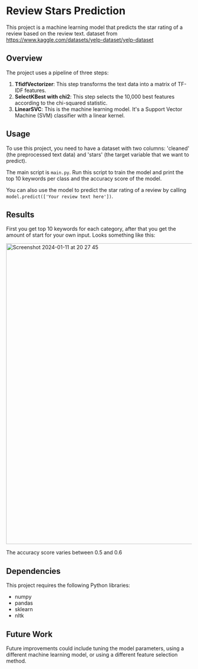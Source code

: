 # Review Stars Prediction

This project is a machine learning model that predicts the star rating of a review based on the review text.
dataset from https://www.kaggle.com/datasets/yelp-dataset/yelp-dataset 
## Overview

The project uses a pipeline of three steps:

1. **TfidfVectorizer**: This step transforms the text data into a matrix of TF-IDF features.
2. **SelectKBest with chi2**: This step selects the 10,000 best features according to the chi-squared statistic.
3. **LinearSVC**: This is the machine learning model. It's a Support Vector Machine (SVM) classifier with a linear kernel.

## Usage

To use this project, you need to have a dataset with two columns: 'cleaned' (the preprocessed text data) and 'stars' (the target variable that we want to predict).

The main script is `main.py`. Run this script to train the model and print the top 10 keywords per class and the accuracy score of the model.

You can also use the model to predict the star rating of a review by calling `model.predict(['Your review text here'])`. 

## Results
First you get top 10 keywords for each category, after that you get the amount of start for your own input. Looks something like this:

<img width="815" alt="Screenshot 2024-01-11 at 20 27 45" src="https://github.com/Sekseli3/NLP_yelpStartPredict/assets/120391401/4bb079a2-a38b-4802-8360-5fcd6acc2b78">

The accuracy score varies between 0.5 and 0.6

## Dependencies

This project requires the following Python libraries:

- numpy
- pandas
- sklearn
- nltk

## Future Work

Future improvements could include tuning the model parameters, using a different machine learning model, or using a different feature selection method.
